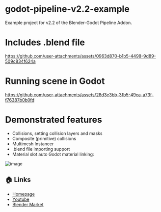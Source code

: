 # godot-pipeline-v2.2-example
 Example project for v2.2 of the Blender-Godot Pipeline Addon.

# Includes .blend file

https://github.com/user-attachments/assets/0963d870-b1b5-4498-9d89-509c834f624a

# Running scene in Godot

https://github.com/user-attachments/assets/28d3e3bb-3fb5-49ca-a73f-f76387b0b0fd

# Demonstrated features
- Collisions, setting collision layers and masks
- Composite (primitive) collisions
- Multimesh Instancer
- .blend file importing support
- Material slot auto Godot material linking:

![image](https://github.com/user-attachments/assets/567f0003-40fe-4736-ada3-e62bc0ae15e7)

## 🏠 Links

- [Homepage](https://www.michaeljared.ca/)
- [Youtube](https://www.youtube.com/@michaeljburt)
- [Blender Market](https://blendermarket.com/creators/michaeljared)
